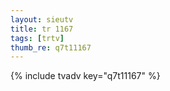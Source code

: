 ```yaml
--- 
layout: sieutv
title: tr 1167
tags: [trtv]
thumb_re: q7t11167
---
```

{% include tvadv key="q7t11167" %} 
